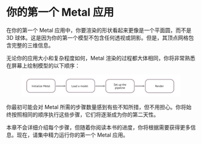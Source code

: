 # 你的第一个 Metal 应用

在你的第一个 Metal 应用中，你要渲染的形状看起来更像是一个平面圆，而不是 3D 球体。这是因为你的第一个模型不包含任何透视或阴影。但是，其顶点网格包含完整的三维信息。

无论你的应用大小和复杂程度如何，Metal 渲染的过程都大体相同，你将非常熟悉在屏幕上绘制模型的以下顺序：

<figure><img src="../../../.gitbook/assets/image (3) (1).png" alt=""><figcaption></figcaption></figure>

你最初可能会对 Metal 所需的步骤数量感到有些不知所措，但不用担心。你将始终按照相同的顺序执行这些步骤，它们将逐渐成为你的第二天性。

本章不会详细介绍每个步骤，但随着你阅读本书的进度，你将根据需要获得更多信息。现在，请集中精力运行你的第一个 Metal 应用。

